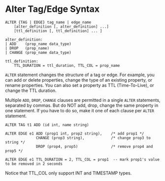 # Alter Tag/Edge Syntax

```
ALTER {TAG | EDGE} tag_name | edge_name
    [alter_definition [, alter_definition] ...]
    [ttl_definition [, ttl_definition] ... ]
  
alter_definition:
| ADD    (prop_name data_type)
| DROP   (prop_name)
| CHANGE (prop_name data_type)

ttl_definition:
    TTL_DURATION = ttl_duration, TTL_COL = prop_name
```

`ALTER` statement changes the structure of a tag or edge. For example, you can add or delete properties, change the type of an existing property, or rename properties. You can also set a property as TTL (Time-To-Live), or change the TTL duration.

Multiple `ADD`, `DROP`, `CHANGE` clauses are permitted in a single `ALTER` statements, separated by commas. But do NOT add, drop, change the same property in one statement. If you have to do so, make it one of each clause per `ALTER` statement.

```
ALTER TAG t1 ADD (id int, name string)

ALTER EDGE e1 ADD (prop1 int, prop2 string),    /* add prop1 */
              CHANGE (prop3 string),            /* change prop3 to string */
              DROP (prop4, prop5)               /* remove prop4 and prop5 */

ALTER EDGE e1 TTL_DURATION = 2, TTL_COL = prop1  -- mark prop1's value to be removed in 2 seconds
```

Notice that TTL_COL only support INT and TIMESTAMP types.